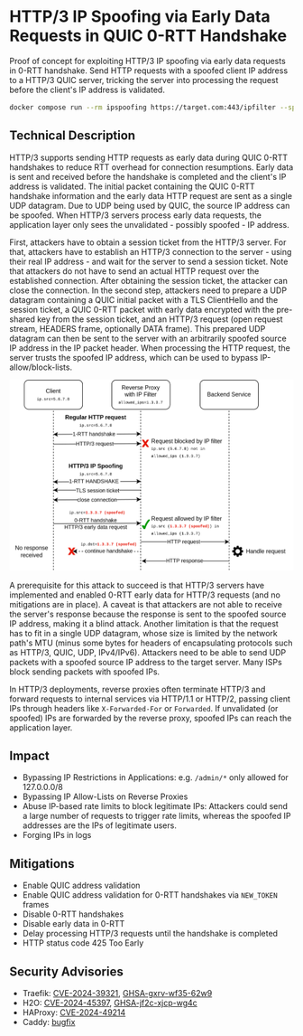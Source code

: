 # HTTP/3 IP Spoofing via Early Data Requests in QUIC 0-RTT Handshake

Proof of concept for exploiting HTTP/3 IP spoofing via early data requests in 0-RTT handshake.
Send HTTP requests with a spoofed client IP address to a HTTP/3 QUIC server, tricking the server into processing the request before the client's IP address is validated.

```bash
docker compose run --rm ipspoofing https://target.com:443/ipfilter --spoofed-ip=1.3.3.7 -X POST -H '' -d "data=example"
```


## Technical Description
HTTP/3 supports sending HTTP requests as early data during QUIC 0-RTT handshakes to reduce RTT overhead for connection resumptions. Early data is sent and received before the handshake is completed and the client's IP address is validated. The initial packet containing the QUIC 0-RTT handshake information and the early data HTTP request are sent as a single UDP datagram. Due to UDP being used by QUIC, the source IP address can be spoofed. When HTTP/3 servers process early data requests, the application layer only sees the unvalidated - possibly spoofed - IP address.

First, attackers have to obtain a session ticket from the HTTP/3 server. For that, attackers have to establish an HTTP/3 connection to the server - using their real IP address - and wait for the server to send a session ticket. Note that attackers do not have to send an actual HTTP request over the established connection. After obtaining the session ticket, the attacker can close the connection. In the second step, attackers need to prepare a UDP datagram containing a QUIC initial packet with a TLS ClientHello and the session ticket,
a QUIC 0-RTT packet with early data encrypted with the pre-shared key from the session ticket, and an HTTP/3 request (open request stream, HEADERS frame, optionally DATA frame). This prepared UDP datagram can then be sent to the server with an arbitrarily spoofed source IP address in the IP packet header. When processing the HTTP request, the server trusts the spoofed IP address, which can be used to bypass IP-allow/block-lists.

![](diagram.png)

A prerequisite for this attack to succeed is that HTTP/3 servers have implemented and enabled 0-RTT early data for HTTP/3 requests (and no mitigations are in place). A caveat is that attackers are not able to receive the server's response because the response is sent to the spoofed source IP address, making it a blind attack. Another limitation is that the request has to fit in a single UDP datagram, whose size is limited by the network path's MTU (minus some bytes for headers of encapsulating protocols such as HTTP/3, QUIC, UDP, IPv4/IPv6). Attackers need to be able to send UDP packets with a spoofed source IP address to the target server. Many ISPs block sending packets with spoofed IPs.

In HTTP/3 deployments, reverse proxies often terminate HTTP/3 and forward requests to internal services via HTTP/1.1 or HTTP/2, passing client IPs through headers like `X-Forwarded-For` or `Forwarded`. If unvalidated (or spoofed) IPs are forwarded by the reverse proxy, spoofed IPs can reach the application layer.


## Impact
* Bypassing IP Restrictions in Applications: e.g. `/admin/*` only allowed for 127.0.0.0/8
* Bypassing IP Allow-Lists on Reverse Proxies
* Abuse IP-based rate limits to block legitimate IPs: Attackers could send a large number of requests to trigger rate limits, whereas the spoofed IP addresses are the IPs of legitimate users.
* Forging IPs in logs


## Mitigations
* Enable QUIC address validation
* Enable QUIC address validation for 0-RTT handshakes via `NEW_TOKEN` frames
* Disable 0-RTT handshakes
* Disable early data in 0-RTT
* Delay processing HTTP/3 requests until the handshake is completed
* HTTP status code 425 Too Early


## Security Advisories
* Traefik: [CVE-2024-39321](https://www.cve.org/CVERecord?id=CVE-2024-39321), [GHSA-gxrv-wf35-62w9](https://github.com/traefik/traefik/security/advisories/GHSA-gxrv-wf35-62w9)
* H2O: [CVE-2024-45397](https://www.cve.org/CVERecord?id=CVE-2024-45397), [GHSA-jf2c-xjcp-wg4c](https://github.com/h2o/h2o/security/advisories/GHSA-jf2c-xjcp-wg4c)
* HAProxy: [CVE-2024-49214](https://www.cve.org/CVERecord?id=CVE-2024-49214)
* Caddy: [bugfix](https://github.com/caddyserver/caddy/pull/6427)

